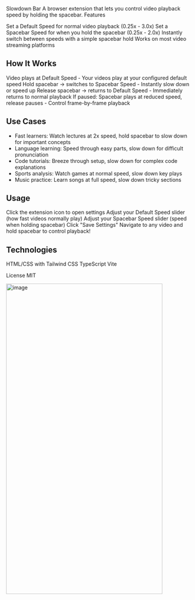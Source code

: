 Slowdown Bar
A browser extension that lets you control video playback speed by holding the spacebar.
Features

Set a Default Speed for normal video playback (0.25x - 3.0x)
Set a Spacebar Speed for when you hold the spacebar (0.25x - 2.0x)
Instantly switch between speeds with a simple spacebar hold
Works on most video streaming platforms

## How It Works

Video plays at Default Speed - Your videos play at your configured default speed
Hold spacebar → switches to Spacebar Speed - Instantly slow down or speed up
Release spacebar → returns to Default Speed - Immediately returns to normal playback
If paused: Spacebar plays at reduced speed, release pauses - Control frame-by-frame playback

## Use Cases

- Fast learners: Watch lectures at 2x speed, hold spacebar to slow down for important concepts
- Language learning: Speed through easy parts, slow down for difficult pronunciation
- Code tutorials: Breeze through setup, slow down for complex code explanations
- Sports analysis: Watch games at normal speed, slow down key plays
- Music practice: Learn songs at full speed, slow down tricky sections

## Usage

Click the extension icon to open settings
Adjust your Default Speed slider (how fast videos normally play)
Adjust your Spacebar Speed slider (speed when holding spacebar)
Click "Save Settings"
Navigate to any video and hold spacebar to control playback!

## Technologies

HTML/CSS with Tailwind CSS
TypeScript
Vite

License
MIT


<img width="424" height="841" alt="image" src="https://github.com/user-attachments/assets/06978c38-d289-4611-a7a2-f67a99785e65" />
